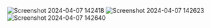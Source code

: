 
![Screenshot 2024-04-07 142418](https://github.com/akshaypandey28/FitBuddy/assets/123543794/9d1781f9-906b-4a41-a0a9-9e9559ad64b9)
![Screenshot 2024-04-07 142623](https://github.com/akshaypandey28/FitBuddy/assets/123543794/951ec4bf-ce4e-4022-ab8b-443605e5b256)
![Screenshot 2024-04-07 142640](https://github.com/akshaypandey28/FitBuddy/assets/123543794/18dc000b-3c12-42ba-9a03-4ed92ad5375b)
